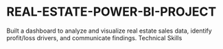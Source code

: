 # REAL-ESTATE-POWER-BI-PROJECT
Built a dashboard to analyze and visualize real estate sales data, identify profit/loss drivers, and communicate findings. Technical Skills

